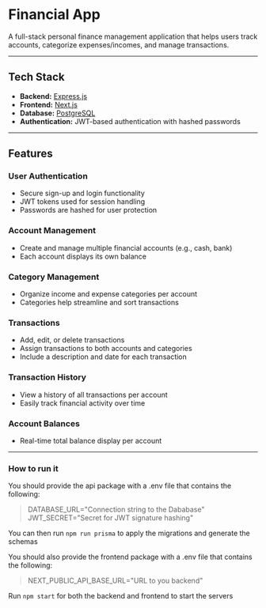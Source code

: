 # Financial App

A full-stack personal finance management application that helps users track accounts, categorize expenses/incomes, and manage transactions.

---

## Tech Stack

- **Backend:** [Express.js](https://expressjs.com/)
- **Frontend:** [Next.js](https://nextjs.org/)
- **Database:** [PostgreSQL](https://www.postgresql.org/)
- **Authentication:** JWT-based authentication with hashed passwords

---

##  Features

###  User Authentication
- Secure sign-up and login functionality
- JWT tokens used for session handling
- Passwords are hashed for user protection

###  Account Management
- Create and manage multiple financial accounts (e.g., cash, bank)
- Each account displays its own balance

###  Category Management
- Organize income and expense categories per account
- Categories help streamline and sort transactions

###  Transactions
- Add, edit, or delete transactions
- Assign transactions to both accounts and categories
- Include a description and date for each transaction

### Transaction History
- View a history of all transactions per account
- Easily track financial activity over time

### Account Balances
- Real-time total balance display per account

---
### How to run it
You should provide the api package with a .env file that contains the following:
 >DATABASE_URL="Connection string to the Dababase"
 >JWT_SECRET="Secret for JWT signature hashing"

 You can then run ` npm run prisma ` to apply the migrations and generate the schemas

 You should also provide the frontend package with a .env file that contains the following:
>NEXT_PUBLIC_API_BASE_URL="URL to you backend"

Run ` npm start ` for both the backend and frontend to start the servers